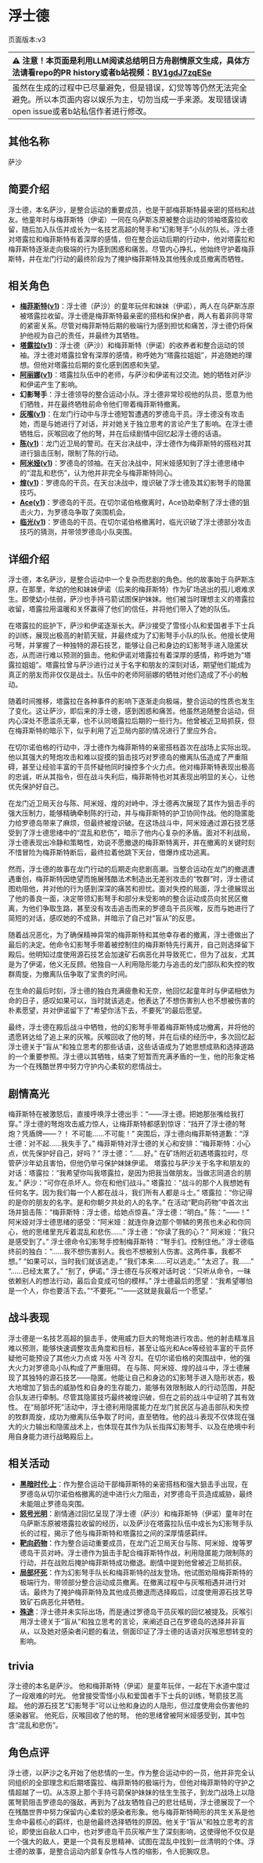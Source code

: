 # 浮士德
页面版本:v3
 

| :warning: 注意！本页面是利用LLM阅读总结明日方舟剧情原文生成，具体方法请看repo的PR history或者b站视频：[BV1gdJ7zqESe](https://www.bilibili.com/video/BV1gdJ7zqESe/)         |
|:----------------------------|
| 虽然在生成的过程中已尽量避免，但是错误，幻觉等等仍然无法完全避免。所以本页面内容以娱乐为主，切勿当成一手来源。发现错误请open issue或者b站私信作者进行修改。|



## 其他名称
萨沙
## 简要介绍
浮士德，本名萨沙，是整合运动的重要成员，也是干部梅菲斯特最亲密的搭档和战友。他童年时与梅菲斯特（伊诺）一同在乌萨斯冻原被整合运动的领袖塔露拉收留，随后加入队伍并成长为一名技艺高超的弩手和“幻影弩手”小队的队长。浮士德对塔露拉和梅菲斯特有着深厚的感情，但在整合运动后期的行动中，他对塔露拉和梅菲斯特逐渐走向极端的行为感到困惑和痛苦。尽管内心挣扎，他始终守护着梅菲斯特，并在龙门行动的最终阶段为了掩护梅菲斯特及其他残余成员撤离而牺牲。
## 相关角色
-   **[梅菲斯特](extended_char_mei_fei_si_te.md)([v1](../chars/extended_char_mei_fei_si_te.md))**：浮士德（萨沙）的童年玩伴和妹妹（伊诺），两人在乌萨斯冻原被塔露拉收留。浮士德是梅菲斯特最亲密的搭档和保护者，两人有着非同寻常的紧密关系。尽管对梅菲斯特后期的极端行为感到担忧和痛苦，浮士德仍将保护他视为自己的责任，并最终为其牺牲。
-   **[塔露拉](extended_char_ta_lu_la.md)([v1](../chars/extended_char_386da9.md))**：浮士德（萨沙）和梅菲斯特（伊诺）的收养者和整合运动的领袖。浮士德对塔露拉曾有深厚的感情，称呼她为“塔露拉姐姐”，并追随她的理想。但他对塔露拉后期的变化感到困惑和失望。
-   **[阿丽娜](extended_char_a_li_na.md)([v1](../chars/extended_char_a_li_na.md))**：塔露拉队伍中的老师，与萨沙和伊诺有过交流。她的牺牲对萨沙和伊诺产生了影响。
-   **幻影弩手**：浮士德领导的整合运动小队。浮士德非常珍视他的队员，愿意为他们牺牲，并在最终牺牲前命令他们带着梅菲斯特撤离。
-   **[灰喉](char_367_swllow.md)([v1](../chars/char_367_swllow.md))**：在龙门行动中与浮士德短暂遭遇的罗德岛干员。浮士德没有攻击她，而是与她进行了对话，并对她关于独立思考的言论产生了影响。在浮士德牺牲后，灰喉回收了他的弩，并在后续剧情中回忆起浮士德的话语。
-   **[陈](char_010_chen.md)([v1](../chars/char_010_chen.md))**：龙门近卫局的警司。在天台决战中，浮士德作为梅菲斯特的搭档对其进行狙击压制，限制了陈的行动。
-   **[阿米娅](char_002_amiya.md)([v1](../chars/char_002_amiya.md))**：罗德岛的领袖。在天台决战中，阿米娅感知到了浮士德思绪中的“混乱和悲伤”，认为他并非完全与梅菲斯特同心。
-   **[煌](char_017_huang.md)([v1](../chars/char_017_huang.md))**：罗德岛的干员。在天台决战中，煌识破了浮士德及其幻影弩手的隐匿技巧。
-   **[Ace](extended_char_Ace.md)([v1](../chars/extended_char_Ace.md))**：罗德岛的干员。在切尔诺伯格撤离时，Ace协助牵制了浮士德的狙击火力，为罗德岛争取了突围机会。
-   **[临光](char_148_nearl.md)([v1](../chars/char_148_nearl.md))**：罗德岛的干员。在切尔诺伯格撤离时，临光识破了浮士德部分攻击技巧的猜测，并带领罗德岛小队突围。
## 详细介绍
浮士德，本名萨沙，是整合运动中一个复杂而悲剧的角色。他的故事始于乌萨斯冻原，在那里，年幼的他和妹妹伊诺（后来的梅菲斯特）作为矿场逃出的孤儿艰难求生。即使幼小怯弱，萨沙也手持弓箭试图保护妹妹。他们被当时理想主义的塔露拉收留，塔露拉用温暖和关怀赢得了他们的信任，并将他们带入了她的队伍。

在塔露拉的庇护下，萨沙和伊诺逐渐长大。萨沙接受了雪怪小队和爱国者手下士兵的训练，展现出极高的射箭天赋，并最终成为了幻影弩手小队的队长。他擅长使用弓弩，并掌握了一种独特的源石技艺，能够让自己和身边的幻影弩手进入隐匿状态，从而进行难以预测的狙击。他和伊诺对塔露拉有着深厚的感情，称呼她为“塔露拉姐姐”。塔露拉曾与萨沙进行过关于名字和朋友的深刻对话，期望他们能成为真正的朋友而非仅仅是战士。队伍中的老师阿丽娜的牺牲对他们造成了不小的触动。

随着时间推移，塔露拉在各种事件的影响下逐渐走向极端，整合运动的性质也发生了变化。这让萨沙，即后来的浮士德，感到困惑和痛苦。他虽然追随整合运动，但内心深处不愿滥杀无辜，也不认同塔露拉后期的一些行为。他曾被近卫局抓获，但在梅菲斯特的暗示下，似乎利用了近卫局内部的情况进行了里应外合。

在切尔诺伯格的行动中，浮士德作为梅菲斯特的亲密搭档首次在战场上实际出现。他以其强大的弩炮攻击和难以捉摸的狙击技巧对罗德岛的撤离队伍造成了严重阻碍，甚至让经验丰富的干员怀疑他同时操控多个火力点。他对梅菲斯特表现出极高的忠诚，听从其指令，但在战斗失利后，梅菲斯特也对其表现出明显的关心，让他优先保护好自己。

在龙门近卫局天台与陈、阿米娅、煌的对峙中，浮士德再次展现了其作为狙击手的强大压制力，能够精确牵制陈的行动，并与梅菲斯特的护卫协同作战。他的隐匿能力给罗德岛带来了麻烦，但最终被煌识破。在这场战斗中，阿米娅通过源石技艺感受到了浮士德思绪中的“混乱和悲伤”，暗示了他内心复杂的矛盾。面对不利战局，浮士德表现出冷静和策略性，劝说不愿撤退的梅菲斯特离开，并在撤离的关键时刻不惜冒险为梅菲斯特断后，最终拉着他跳下天台，借爆炸成功逃离。

然而，浮士德的故事在龙门行动的后期走向悲剧高潮。当整合运动在龙门的撤退遭遇重创，梅菲斯特因绝望而施展残酷法术制造出无差别攻击的“牧群”时，浮士德试图劝阻他，并对他的行为感到深深的痛苦和担忧。面对失控的局面，浮士德展现出了他的善良一面，决定带领幻影弩手和部分未受影响的整合运动成员向贫民区撤离，为他们争取生路，甚至没有攻击追击而来的罗德岛干员灰喉，反而与她进行了简短的对话，感叹她的不成熟，并暗示了自己对“盲从”的反思。

随着战况恶化，为了确保精神异常的梅菲斯特和其他幸存者的撤离，浮士德做出了最后的决定。他命令幻影弩手带着被控制住的梅菲斯特先行离开，自己则选择留下殿后。他明知过度使用源石技艺会加速矿石病恶化并导致死亡，但为了战友，尤其是为了伊诺，他义无反顾。他独自一人利用隐形能力与追击的龙门部队和失控的牧群周旋，为撤离队伍争取了宝贵的时间。

在生命的最后时刻，浮士德的独白充满疲惫和无奈，他回忆起童年时与伊诺相依为命的日子，感叹如果可以，当时就该逃走。他表达了不想伤害别人也不想被伤害的朴素愿望，并对伊诺留下了“希望你活下去，不要死”的最后愿望。

最终，浮士德在殿后战斗中牺牲，他的幻影弩手带着梅菲斯特成功撤离，并将他的遗愿转达给了追上来的灰喉。灰喉回收了他的弩，并在后续的经历中，多次回忆起浮士德关于“盲从”和独立思考的那些话语，这些话语成为了她思想成熟和选择道路的一个重要参照。浮士德以其牺牲，结束了短暂而充满矛盾的一生，他的形象定格为一个在残酷世界中努力守护内心柔软的悲情战士。
## 剧情高光
梅菲斯特在被激怒后，直接呼唤浮士德出手：“——浮士德。把她那张嘴给我打穿。”
浮士德的弩炮攻击威力惊人，让梅菲斯特都感到惊讶：“挡开了浮士德的弩炮？凭盾牌——？！ 不可能......不可能！”
突围后，浮士德向梅菲斯特道歉：“浮士德：对不起......我失手了。”
梅菲斯特对浮士德的关心和安排：“梅菲斯特：小心点，优先保护好自己，好吗？” 浮士德：“......好。”
在矿场附近初遇塔露拉时，尽管萨沙年幼且害怕，但他仍举弓保护妹妹伊诺。
塔露拉与萨沙关于名字和朋友的对话：塔露拉：“我希望你叫我塔露拉，是因为把我当做朋友。当做志同道合的朋友。” 萨沙：“可你在杀坏人。你在和他们战斗。” 塔露拉：“战斗的那个人我想她有任何名字。因为我们每一个人都在战斗，我们所有人都是斗士。” 塔露拉：“你记得的是你的朋友的名字。是和你朝夕共处的人的名字。”
在活动“靶向药物”中首次出场并狙击陈：“梅菲斯特：浮士德，给她点惊喜。” 浮士德：“明白。” 陈：“——！”
阿米娅对浮士德思绪的感受：“阿米娅：就连你身边那个带鳞的男孩也未必和你同心，他的思绪里充斥着混乱和悲伤......” 浮士德：“你读了我的心？” 阿米娅：“我只是感受到了。”
浮士德命令幻影弩手控制梅菲斯特：“弩手们。控制住他。”
浮士德临终前的独白：“......我不想伤害别人。我也不想被别人伤害。这两件事，我都不想。” “如果可以，当时我们就该逃走。” “我们本来......可以逃走。” “太迟了。我......” “......已经太累了。” “别了，伊诺。”
浮士德在与灰喉对话时说：“只听从命令，一昧依赖别人的想法行动，最后会变成可怕的模样。”
浮士德最后的愿望：“我希望哪怕是一个人，你也要活下去。”“不要死。”“——这就是我最后一个愿望。”
## 战斗表现
浮士德是一名技艺高超的狙击手，使用威力巨大的弩炮进行攻击。他的射击精准且难以预测，能够快速调整攻击角度和目标，甚至让临光和Ace等经验丰富的干员怀疑他可能预设了其他火力点或 자동 사격 장치。在切尔诺伯格的突围战中，他的强大火力对罗德岛小队构成了严重阻碍。
在与陈、阿米娅、煌的战斗中，浮士德展现了其独特的源石技艺——隐匿。他能让自己和身边的幻影弩手进入隐形状态，极大地增加了狙击的威胁性和自身的生存能力，能够有效限制敌人的行动范围，并配合队友进行牵制。尽管其隐匿技巧最终被煌识破，但在之前的战斗中证明了其有效性。
在“局部坏死”活动中，浮士德利用隐匿能力在龙门贫民区与追击部队和失控的牧群周旋，成功为撤离队伍争取了时间，直至牺牲。他的战斗表现不仅体现在强大的火力输出和隐匿战术上，也体现在其作为队长指挥幻影弩手、以及在绝境中利用自身能力进行战略殿后上。
## 相关活动
-   **[黑暗时代·上](../stories/main_0.md)**：作为整合运动干部梅菲斯特的亲密搭档和强大狙击手出现，在罗德岛从切尔诺伯格撤离的途中进行火力阻击，对罗德岛干员造成威胁，最终未能阻止罗德岛突围。
-   **[怒号光明](../stories/main_8.md)**：剧情通过回忆呈现了浮士德（萨沙）和梅菲斯特（伊诺）童年时在乌萨斯冻原被塔露拉收留的经历，以及萨沙在塔露拉队伍中成长为幻影弩手队长的过程，揭示了他与梅菲斯特和塔露拉之间的深厚情感羁绊。
-   **[靶向药物](../stories/main_5.md)**：作为整合运动重要成员，在龙门近卫局天台与陈、阿米娅、煌等罗德岛干员对峙。浮士德作为狙击手配合梅菲斯特作战，利用隐匿能力限制陈的行动，并在战败后掩护梅菲斯特成功撤退。剧情中提到他曾被近卫局抓获。
-   **[局部坏死](../stories/main_6.md)**：作为幻影弩手队长和梅菲斯特的战友登场。他试图劝阻梅菲斯特的极端行为，带领部分整合运动成员撤离。在撤离过程中与灰喉相遇并进行对话。最终为了掩护梅菲斯特及其他成员撤退而选择殿后，过度使用源石技艺导致矿石病恶化并牺牲。
-   **[殊途](../stories/story_swllow_set_1.md)**：浮士德并未实际出场，而是通过罗德岛干员灰喉的回忆被提及。灰喉引用浮士德关于“盲从”和独立思考的言论，来阐述自己在罗德岛的选择并非盲从，以及她对感染者问题的看法，侧面印证了浮士德的话语对灰喉思想转变的影响。
## trivia
浮士德的本名是萨沙。
他和梅菲斯特（伊诺）是童年玩伴，一起在下水道中度过了一段艰难的时光。
他曾接受雪怪小队和爱国者手下士兵的训练，弩箭技艺高超。
他的源石技艺“幻影弩手”可以让他和身边的人隐形，但过度使用会伤害他的感染器官。
他死后，灰喉回收了他的弩。
他的思绪曾被阿米娅感受到，其中包含“混乱和悲伤”。
## 角色点评
浮士德，以萨沙之名开始了他悲情的一生。作为整合运动中的一员，他并非完全认同组织的全部理念和后期塔露拉、梅菲斯特的极端行为，但他对梅菲斯特的守护之情超越了一切。从冻原上那个手持弓箭保护妹妹的怯生生孩子，到龙门战场上以隐匿弩箭阻击罗德岛的强敌，再到为了战友牺牲自己的悲壮结局，浮士德展现了一个在残酷世界中努力保留内心柔软的感染者形象。他与梅菲斯特畸形的共生关系是他生命中最核心的羁绊，也是他最终选择牺牲的原因。他关于“盲从”和独立思考的言论，即使出自敌人口中，也对罗德岛干员灰喉产生了深刻影响，这使得他不仅仅是一个强大的敌人，更是一个具有反思精神、试图在混乱中找到一丝清明的个体。浮士德的故事，是整合运动内部复杂性与人性的缩影，令人扼腕叹息。